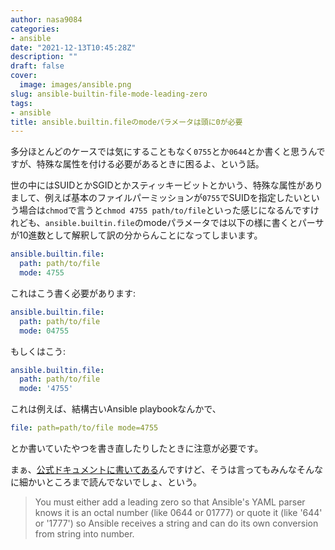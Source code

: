 ```yaml
---
author: nasa9084
categories:
- ansible
date: "2021-12-13T10:45:28Z"
description: ""
draft: false
cover:
  image: images/ansible.png
slug: ansible-builtin-file-mode-leading-zero
tags:
- ansible
title: ansible.builtin.fileのmodeパラメータは頭に0が必要
---
```



多分ほとんどのケースでは気にすることもなく`0755`とか`0644`とか書くと思うんですが、特殊な属性を付ける必要があるときに困るよ、という話。

世の中にはSUIDとかSGIDとかスティッキービットとかいう、特殊な属性がありまして、例えば基本のファイルパーミッションが`0755`でSUIDを指定したいという場合は`chmod`で言うと`chmod 4755 path/to/file`といった感じになるんですけれども、`ansible.builtin.file`のmodeパラメータでは以下の様に書くとパーサが10進数として解釈して訳の分からんことになってしまいます。

``` yaml
ansible.builtin.file:
  path: path/to/file
  mode: 4755
```

これはこう書く必要があります:

``` yaml
ansible.builtin.file:
  path: path/to/file
  mode: 04755
```

もしくはこう:

``` yaml
ansible.builtin.file:
  path: path/to/file
  mode: '4755'
```

これは例えば、結構古いAnsible playbookなんかで、

``` yaml
file: path=path/to/file mode=4755
```

とか書いていたやつを書き直したりしたときに注意が必要です。

まぁ、[公式ドキュメントに書いてある](https://docs.ansible.com/ansible/latest/collections/ansible/builtin/file_module.html#parameter-mode)んですけど、そうは言ってもみんなそんなに細かいところまで読んでないでしょ、という。

> You must either add a leading zero so that Ansible's YAML parser knows it is an octal number (like 0644 or 01777) or quote it (like '644' or '1777') so Ansible receives a string and can do its own conversion from string into number.



